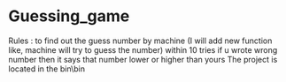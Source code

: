 # Guessing_game
Rules : to find out the guess number by machine (I will add new function like, machine will try to guess the number) within 10 tries
if u wrote wrong number then it says that number lower or higher than yours
The project is located in the bin\bin
